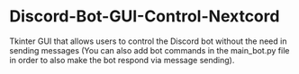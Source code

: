 # Discord-Bot-GUI-Control-Nextcord
Tkinter GUI that allows users to control the Discord bot without the need in sending messages (You can also add bot commands in the main_bot.py file in order to also make the bot respond via message sending).
